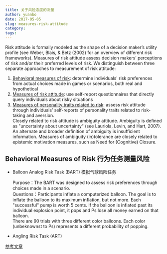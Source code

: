 ```yaml
---
title: 关于风险态度的测量
author: yuanbo
date: 2017-05-05
slug: measures-risk-attitude
category:   
tags: 
---
```


Risk attitude is formally modeled as the shape of a decision maker’s utility profile (see Weber, Blais, & Betz (2002) for an overview of different risk frameworks). Measures of risk attitude assess decision makers’ perceptions of risk and/or their preferred levels of risk. We distinguish between three separate approaches to measurement of risk attitude:	

1. [Behavioral measures of risk](http://www.sjdm.org/dmidi/Risk%20Attitude.html#Behavioral): determine individuals' risk preferences from actual choices made in games or scenarios, both real and hypothetical		
2. [Measures of risk attitude](http://www.sjdm.org/dmidi/Risk%20Attitude.html#Attitude): use self-report questionnaires that directly query individuals about risky situations	
3. [Measures of personality traits related to risk](http://www.sjdm.org/dmidi/Risk%20Attitude.html#Personality): assess risk attitude through individuals’ self-reports of personality traits related to risk-taking and aversion.		
Closely related to risk attitude is ambiguity attitude. Ambiguity is defined as "uncertainty about uncertainty" (see Lauriola, Levin, and Hart, 2007). An alternate and broader definition of ambiguity is insufficient information. Measures of ambiguity (in)tolerance are closely related to epistemic motivation measures, such as Need for (Cognitive) Closure.


## Behavioral Measures of Risk 行为任务测量风险

* Balloon Analog Risk Task (BART) 模拟气球风险任务

	Purpose：The BART was designed to assess risk preferences through choices made in a scenario.		
	Questions：Participants inflate a computerized balloon. The goal is to inflate the balloon to its maximum inflation, but not more. Each "successful" pump is worth 5 cents. If the balloon is inflated past its individual explosion point, it pops and Ps lose all money earned on that balloon.   	
	There are 90 trials with three different color balloons. Each color (unbeknownst to Ps) represents a different probability of popping.

* Angling Risk Task (ART)





[参考文章](http://www.sjdm.org/dmidi/Risk_Attitude.html)